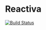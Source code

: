 # Reactiva

[![Build Status](https://travis-ci.com/mvelasco93/ReactivaWeb.svg?token=2ZseKijJsqtjeBLo4PeP&branch=master)](https://travis-ci.com/mvelasco93/ReactivaWeb)
